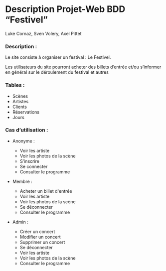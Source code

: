 # Description Projet-Web BDD “Festivel” #  
Luke Cornaz, Sven Volery, Axel Pittet

### Description : ###  
Le site consiste à organiser un festival : Le Festivel.

Les utilisateurs du site pourront acheter des billets d’entrée et/ou s’informer en général sur le déroulement du festival et autres

### Tables : ###  
* Scènes  
* Artistes  
* Clients  
* Réservations  
* Jours  

### Cas d’utilisation : ###  

* Anonyme :  
  * Voir les artiste  
  * Voir les photos de la scène  
  * S’inscrire  
  * Se connecter  
  * Consulter le programme  

* Membre :  
  * Acheter un billet d'entrée    
  * Voir les artiste  
  * Voir les photos de la scène  
  * Se déconnecter  
  * Consulter le programme  

* Admin :  
  * Créer un concert  
  * Modifier un concert  
  * Supprimer un concert  
  * Se déconnecter  
  * Voir les artiste  
  * Voir les photos de la scène  
  * Consulter le programme  
